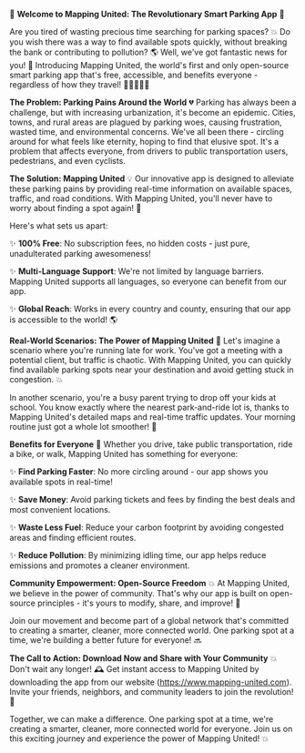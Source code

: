 🚀 **Welcome to Mapping United: The Revolutionary Smart Parking App** 🚀

Are you tired of wasting precious time searching for parking spaces? 💥 Do you wish there was a way to find available spots quickly, without breaking the bank or contributing to pollution? 🌎 Well, we've got fantastic news for you! 🤩 Introducing Mapping United, the world's first and only open-source smart parking app that's free, accessible, and benefits everyone - regardless of how they travel! 🚗🚌🚂🚴‍♀️

**The Problem: Parking Pains Around the World** 💔
Parking has always been a challenge, but with increasing urbanization, it's become an epidemic. Cities, towns, and rural areas are plagued by parking woes, causing frustration, wasted time, and environmental concerns. We've all been there - circling around for what feels like eternity, hoping to find that elusive spot. It's a problem that affects everyone, from drivers to public transportation users, pedestrians, and even cyclists.

**The Solution: Mapping United** 💡
Our innovative app is designed to alleviate these parking pains by providing real-time information on available spaces, traffic, and road conditions. With Mapping United, you'll never have to worry about finding a spot again! 🙌

Here's what sets us apart:

✨ **100% Free**: No subscription fees, no hidden costs - just pure, unadulterated parking awesomeness!

✨ **Multi-Language Support**: We're not limited by language barriers. Mapping United supports all languages, so everyone can benefit from our app.

✨ **Global Reach**: Works in every country and county, ensuring that our app is accessible to the world! 🌎

**Real-World Scenarios: The Power of Mapping United** 💪
Let's imagine a scenario where you're running late for work. You've got a meeting with a potential client, but traffic is chaotic. With Mapping United, you can quickly find available parking spots near your destination and avoid getting stuck in congestion. 💥

In another scenario, you're a busy parent trying to drop off your kids at school. You know exactly where the nearest park-and-ride lot is, thanks to Mapping United's detailed maps and real-time traffic updates. Your morning routine just got a whole lot smoother! 📅

**Benefits for Everyone** 🌈
Whether you drive, take public transportation, ride a bike, or walk, Mapping United has something for everyone:

✨ **Find Parking Faster**: No more circling around - our app shows you available spots in real-time!

✨ **Save Money**: Avoid parking tickets and fees by finding the best deals and most convenient locations.

✨ **Waste Less Fuel**: Reduce your carbon footprint by avoiding congested areas and finding efficient routes.

✨ **Reduce Pollution**: By minimizing idling time, our app helps reduce emissions and promotes a cleaner environment.

**Community Empowerment: Open-Source Freedom** 💥
At Mapping United, we believe in the power of community. That's why our app is built on open-source principles - it's yours to modify, share, and improve! 🤝

Join our movement and become part of a global network that's committed to creating a smarter, cleaner, more connected world. One parking spot at a time, we're building a better future for everyone! 🔜

**The Call to Action: Download Now and Share with Your Community** 💥
Don't wait any longer! 🕰️ Get instant access to Mapping United by downloading the app from our website (https://www.mapping-united.com). Invite your friends, neighbors, and community leaders to join the revolution! 🚀

Together, we can make a difference. One parking spot at a time, we're creating a smarter, cleaner, more connected world for everyone. Join us on this exciting journey and experience the power of Mapping United! 💥
